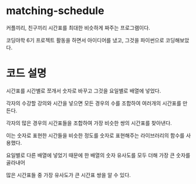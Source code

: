 # matching-schedule
커플끼리, 친구끼리 시간표를 최대한 비슷하게 짜주는 프로그램이다.

코딩야학 6기 프로젝트 활동을 하면서 아이디어를 냈고, 그것을 파이썬으로 코딩해보았다.

# 코드 설명
시간표를 시간별로 쪼개서 숫자로 바꾸고 그것을 요일별로 배열에 넣었다.

각자의 수강할 강의와 시간을 넣으면 모든 경우의 수를 조합하여 여러개의 시간표를 만든다.

각자의 많은 경우의 시간표들을 조합하여 가장 비슷한 쌍의 시간표를 찾아낸다.

이는 숫자로 표현한 시간들을 비슷한 정도를 숫자로 표현해주는 라이브러리의 함수를 사용했다.

요일별로 다른 배열에 넣었기 때문에 한 배열의 숫자 유사도를 모두 더해 가장 큰 숫자를 골라내어

많은 시간표들 중 가장 유사도가 큰 시간표 쌍을 알 수 있다.
